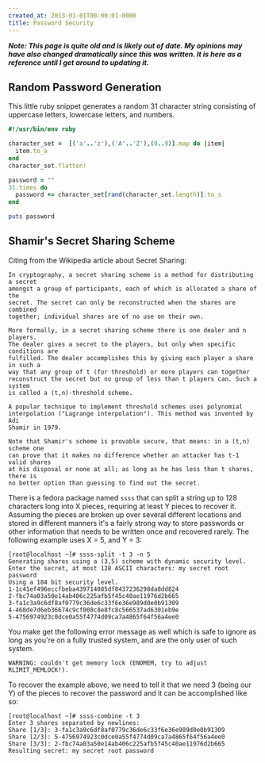 ```yaml
---
created_at: 2013-01-01T00:00:01-0000
title: Password Security
---
```


***Note: This page is quite old and is likely out of date. My opinions may have
also changed dramatically since this was written. It is here as a reference
until I get around to updating it.***

## Random Password Generation

This little ruby snippet generates a random 31 character string consisting of
uppercase letters, lowercase letters, and numbers.

```ruby
#!/usr/bin/env ruby

character_set =  [('a'..'z'),('A'..'Z'),(0..9)].map do |item|
  item.to_a
end
character_set.flatten!

password = ""
31.times do
  password += character_set[rand(character_set.length)].to_s
end

puts password
```

## Shamir's Secret Sharing Scheme

Citing from the Wikipedia article about Secret Sharing:

```
In cryptography, a secret sharing scheme is a method for distributing a secret
amongst a group of participants, each of which is allocated a share of the
secret. The secret can only be reconstructed when the shares are combined
together; individual shares are of no use on their own.

More formally, in a secret sharing scheme there is one dealer and n players.
The dealer gives a secret to the players, but only when specific conditions are
fulfilled. The dealer accomplishes this by giving each player a share in such a
way that any group of t (for threshold) or more players can together
reconstruct the secret but no group of less than t players can. Such a system
is called a (t,n)-threshold scheme.

A popular technique to implement threshold schemes uses polynomial
interpolation ("Lagrange interpolation"). This method was invented by Adi
Shamir in 1979.

Note that Shamir's scheme is provable secure, that means: in a (t,n) scheme one
can prove that it makes no difference whether an attacker has t-1 valid shares
at his disposal or none at all; as long as he has less than t shares, there is
no better option than guessing to find out the secret.
```

There is a fedora package named `ssss` that can split a string up to 128
characters long into X pieces, requiring at least Y pieces to recover it.
Assuming the pieces are broken up over several different locations and stored
in different manners it's a fairly strong way to store passwords or other
information that needs to be written once and recovered rarely.  The following
example uses X = 5, and Y = 3:

```
[root@localhost ~]# ssss-split -t 3 -n 5
Generating shares using a (3,5) scheme with dynamic security level.
Enter the secret, at most 128 ASCII characters: my secret root password
Using a 184 bit security level.
1-1c41ef496eccfbeba439714085df8437236298da8dd824
2-fbc74a03a50e14ab406c225afb5f45c40ae11976d2b665
3-fa1c3a9c6df8af0779c36de6c33f6e36e989d0e0b91309
4-468de7d6eb36674c9cf008c8e8fc8c566537ad6301eb9e
5-4756974923c0dce0a55f4774d09ca7a4865f64f56a4ee0
```

You make get the following error message as well which is safe to ignore as
long as you're on a fully trusted system, and are the only user of such system.

```
WARNING: couldn't get memory lock (ENOMEM, try to adjust RLIMIT_MEMLOCK!).
```

To recover the example above, we need to tell it that we need 3 (being our Y)
of the pieces to recover the password and it can be accomplished like so:

```
[root@localhost ~]# ssss-combine -t 3
Enter 3 shares separated by newlines:
Share [1/3]: 3-fa1c3a9c6df8af0779c36de6c33f6e36e989d0e0b91309
Share [2/3]: 5-4756974923c0dce0a55f4774d09ca7a4865f64f56a4ee0
Share [3/3]: 2-fbc74a03a50e14ab406c225afb5f45c40ae11976d2b665
Resulting secret: my secret root password
```
